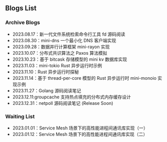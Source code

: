 ## Blogs List

### Archive Blogs

* 2023.08.17：新一代文件系统检索命令行工具 fd 源码阅读
* 2023.08.30：mini-dns 一个最小化 DNS 客户端实现
* 2023.09.28：数据并行计算框架 mini-rayon 实现
* 2023.10.07：分布式共识算法之 Paxos 算法模拟
* 2023.10.23：基于 bitcask 存储模型的 mini kv 数据库实现
* 2023.11.03：mini-tokio Rust 异步运行时示例
* 2023.11.10：Rust 异步运行时探秘
* 2023.11.14：基于 thread-per-core 模型的 Rust 异步运行时 mini-monoio 实现示例
* 2023.11.27：Golang 源码阅读笔记
* 2023.12.11:groupcache 支持热点填充的分布式内存缓存设计
* 2023.12.31：netpoll 源码阅读笔记 (Release Soon)

### Waiting List

* 2023.01.01：Service Mesh 场景下的高性能进程间通讯库实现（一）
* 2023.01.12：Service Mesh 场景下的高性能进程间通讯库实现（二）